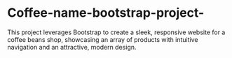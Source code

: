 # Coffee-name-bootstrap-project-
This project leverages Bootstrap to create a sleek, responsive website for a coffee beans shop, showcasing an array of products with intuitive navigation and an attractive, modern design.
